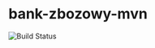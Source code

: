 # bank-zbozowy-mvn
![Build Status](https://github.com/s2lw/bank-zbozowy-mvn/actions/workflows/pom.xml/badge.svg)
